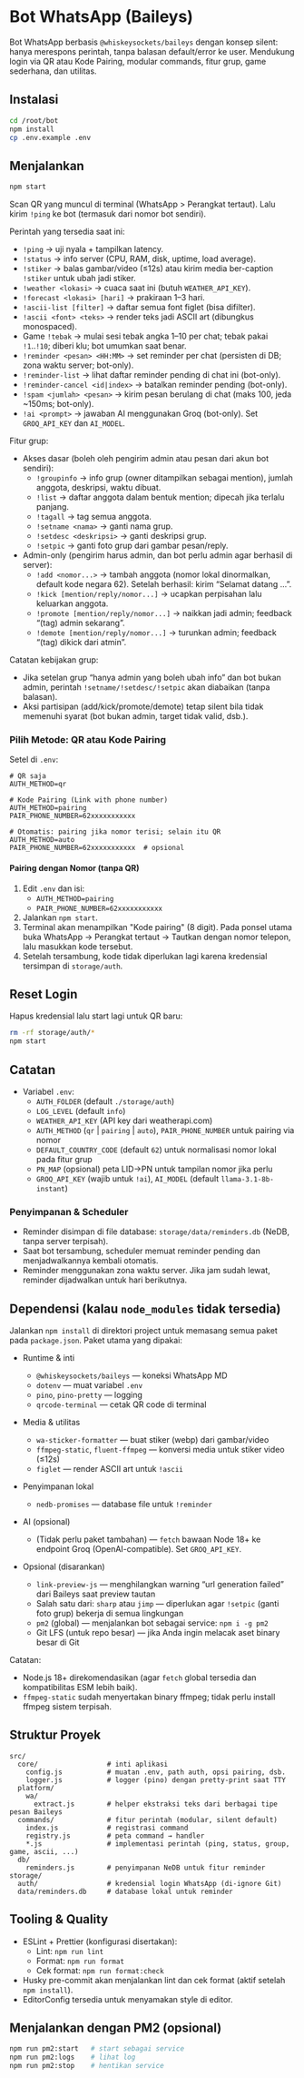 # Bot WhatsApp (Baileys)

Bot WhatsApp berbasis `@whiskeysockets/baileys` dengan konsep silent: hanya merespons perintah, tanpa balasan default/error ke user. Mendukung login via QR atau Kode Pairing, modular commands, fitur grup, game sederhana, dan utilitas.

## Instalasi

```bash
cd /root/bot
npm install
cp .env.example .env
```

## Menjalankan

```bash
npm start
```

Scan QR yang muncul di terminal (WhatsApp > Perangkat tertaut). Lalu kirim `!ping` ke bot (termasuk dari nomor bot sendiri).

Perintah yang tersedia saat ini:

- `!ping` → uji nyala + tampilkan latency.
- `!status` → info server (CPU, RAM, disk, uptime, load average).
- `!stiker` → balas gambar/video (≤12s) atau kirim media ber-caption `!stiker` untuk ubah jadi stiker.
- `!weather <lokasi>` → cuaca saat ini (butuh `WEATHER_API_KEY`).
- `!forecast <lokasi> [hari]` → prakiraan 1–3 hari.
- `!ascii-list [filter]` → daftar semua font figlet (bisa difilter).
- `!ascii <font> <teks>` → render teks jadi ASCII art (dibungkus monospaced).
- Game `!tebak` → mulai sesi tebak angka 1–10 per chat; tebak pakai `!1`..`!10`; diberi klu; bot umumkan saat benar.
- `!reminder <pesan> <HH:MM>` → set reminder per chat (persisten di DB; zona waktu server; bot-only).
- `!reminder-list` → lihat daftar reminder pending di chat ini (bot-only).
- `!reminder-cancel <id|index>` → batalkan reminder pending (bot-only).
- `!spam <jumlah> <pesan>` → kirim pesan berulang di chat (maks 100, jeda ~150ms; bot-only).
- `!ai <prompt>` → jawaban AI menggunakan Groq (bot-only). Set `GROQ_API_KEY` dan `AI_MODEL`.

Fitur grup:

- Akses dasar (boleh oleh pengirim admin atau pesan dari akun bot sendiri):
  - `!groupinfo` → info grup (owner ditampilkan sebagai mention), jumlah anggota, deskripsi, waktu dibuat.
  - `!list` → daftar anggota dalam bentuk mention; dipecah jika terlalu panjang.
  - `!tagall` → tag semua anggota.
  - `!setname <nama>` → ganti nama grup.
  - `!setdesc <deskripsi>` → ganti deskripsi grup.
  - `!setpic` → ganti foto grup dari gambar pesan/reply.
- Admin-only (pengirim harus admin, dan bot perlu admin agar berhasil di server):
  - `!add <nomor...>` → tambah anggota (nomor lokal dinormalkan, default kode negara 62). Setelah berhasil: kirim “Selamat datang ...”.
  - `!kick [mention/reply/nomor...]` → ucapkan perpisahan lalu keluarkan anggota.
  - `!promote [mention/reply/nomor...]` → naikkan jadi admin; feedback “(tag) admin sekarang”.
  - `!demote [mention/reply/nomor...]` → turunkan admin; feedback “(tag) dikick dari atmin”.

Catatan kebijakan grup:

- Jika setelan grup “hanya admin yang boleh ubah info” dan bot bukan admin, perintah `!setname/!setdesc/!setpic` akan diabaikan (tanpa balasan).
- Aksi partisipan (add/kick/promote/demote) tetap silent bila tidak memenuhi syarat (bot bukan admin, target tidak valid, dsb.).

### Pilih Metode: QR atau Kode Pairing

Setel di `.env`:

```
# QR saja
AUTH_METHOD=qr

# Kode Pairing (Link with phone number)
AUTH_METHOD=pairing
PAIR_PHONE_NUMBER=62xxxxxxxxxxx

# Otomatis: pairing jika nomor terisi; selain itu QR
AUTH_METHOD=auto
PAIR_PHONE_NUMBER=62xxxxxxxxxxx  # opsional
```

#### Pairing dengan Nomor (tanpa QR)

1. Edit `.env` dan isi:
   - `AUTH_METHOD=pairing`
   - `PAIR_PHONE_NUMBER=62xxxxxxxxxxx`
2. Jalankan `npm start`.
3. Terminal akan menampilkan "Kode pairing" (8 digit). Pada ponsel utama buka WhatsApp → Perangkat tertaut → Tautkan dengan nomor telepon, lalu masukkan kode tersebut.
4. Setelah tersambung, kode tidak diperlukan lagi karena kredensial tersimpan di `storage/auth`.

## Reset Login

Hapus kredensial lalu start lagi untuk QR baru:

```bash
rm -rf storage/auth/*
npm start
```

## Catatan

- Variabel `.env`:
  - `AUTH_FOLDER` (default `./storage/auth`)
  - `LOG_LEVEL` (default `info`)
  - `WEATHER_API_KEY` (API key dari weatherapi.com)
  - `AUTH_METHOD` (`qr` | `pairing` | `auto`), `PAIR_PHONE_NUMBER` untuk pairing via nomor
  - `DEFAULT_COUNTRY_CODE` (default `62`) untuk normalisasi nomor lokal pada fitur grup
  - `PN_MAP` (opsional) peta LID→PN untuk tampilan nomor jika perlu
  - `GROQ_API_KEY` (wajib untuk `!ai`), `AI_MODEL` (default `llama-3.1-8b-instant`)

### Penyimpanan & Scheduler

- Reminder disimpan di file database: `storage/data/reminders.db` (NeDB, tanpa server terpisah).
- Saat bot tersambung, scheduler memuat reminder pending dan menjadwalkannya kembali otomatis.
- Reminder menggunakan zona waktu server. Jika jam sudah lewat, reminder dijadwalkan untuk hari berikutnya.

## Dependensi (kalau `node_modules` tidak tersedia)

Jalankan `npm install` di direktori project untuk memasang semua paket pada `package.json`. Paket utama yang dipakai:

- Runtime & inti
  - `@whiskeysockets/baileys` — koneksi WhatsApp MD
  - `dotenv` — muat variabel `.env`
  - `pino`, `pino-pretty` — logging
  - `qrcode-terminal` — cetak QR code di terminal

- Media & utilitas
  - `wa-sticker-formatter` — buat stiker (webp) dari gambar/video
  - `ffmpeg-static`, `fluent-ffmpeg` — konversi media untuk stiker video (≤12s)
  - `figlet` — render ASCII art untuk `!ascii`

- Penyimpanan lokal
  - `nedb-promises` — database file untuk `!reminder`

- AI (opsional)
  - (Tidak perlu paket tambahan) — `fetch` bawaan Node 18+ ke endpoint Groq (OpenAI-compatible). Set `GROQ_API_KEY`.

- Opsional (disarankan)
  - `link-preview-js` — menghilangkan warning “url generation failed” dari Baileys saat preview tautan
  - Salah satu dari: `sharp` atau `jimp` — diperlukan agar `!setpic` (ganti foto grup) bekerja di semua lingkungan
  - `pm2` (global) — menjalankan bot sebagai service: `npm i -g pm2`
  - Git LFS (untuk repo besar) — jika Anda ingin melacak aset binary besar di Git

Catatan:

- Node.js 18+ direkomendasikan (agar `fetch` global tersedia dan kompatibilitas ESM lebih baik).
- `ffmpeg-static` sudah menyertakan binary ffmpeg; tidak perlu install ffmpeg sistem terpisah.

## Struktur Proyek

```
src/
  core/                 # inti aplikasi
    config.js           # muatan .env, path auth, opsi pairing, dsb.
    logger.js           # logger (pino) dengan pretty-print saat TTY
  platform/
    wa/
      extract.js        # helper ekstraksi teks dari berbagai tipe pesan Baileys
  commands/             # fitur perintah (modular, silent default)
    index.js            # registrasi command
    registry.js         # peta command → handler
    *.js                # implementasi perintah (ping, status, group, game, ascii, ...)
  db/
    reminders.js        # penyimpanan NeDB untuk fitur reminder
storage/
  auth/                 # kredensial login WhatsApp (di-ignore Git)
  data/reminders.db     # database lokal untuk reminder
```

## Tooling & Quality

- ESLint + Prettier (konfigurasi disertakan):
  - Lint: `npm run lint`
  - Format: `npm run format`
  - Cek format: `npm run format:check`
- Husky pre-commit akan menjalankan lint dan cek format (aktif setelah `npm install`).
- EditorConfig tersedia untuk menyamakan style di editor.

## Menjalankan dengan PM2 (opsional)

```bash
npm run pm2:start   # start sebagai service
npm run pm2:logs    # lihat log
npm run pm2:stop    # hentikan service
```
